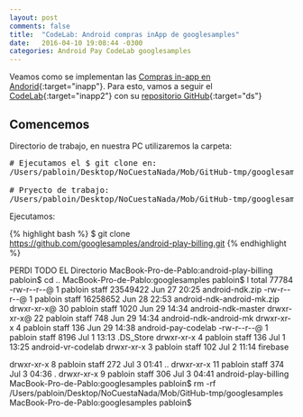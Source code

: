 ```yaml
---
layout: post
comments: false
title:  "CodeLab: Android compras inApp de googlesamples"
date:   2016-04-10 19:08:44 -0300
categories: Android Pay CodeLab googlesamples
---
```

Veamos como se implementan las [Compras in-app en Andorid](https://developer.android.com/google/play/billing/billing_integrate.html){:target="inapp"}. Para esto, vamos a seguir el [CodeLab](https://developer.android.com/training/in-app-billing/preparing-iab-app.html){:target="inapp2"} con su [repositorio GitHub](https://github.com/googlesamples/android-play-billing/tree/master/TrivialDrive){:target="ds"}


## Comencemos

Directorio de trabajo, en nuestra PC utilizaremos la carpeta:

<pre>
# Ejecutamos el $ git clone en:
/Users/pabloin/Desktop/NoCuestaNada/Mob/GitHub-tmp/googlesamples

# Pryecto de trabajo:
/Users/pabloin/Desktop/NoCuestaNada/Mob/GitHub-tmp/googlesamples/android-play-billing/TrivialDrive
</pre>

Ejecutamos:

{% highlight bash %}
$ git clone https://github.com/googlesamples/android-play-billing.git
{% endhighlight %}



PERDI TODO EL Directorio
MacBook-Pro-de-Pablo:android-play-billing pabloin$ cd ..
MacBook-Pro-de-Pablo:googlesamples pabloin$ l
total 77784
-rw-r--r--@  1 pabloin  staff  23549422 Jun 27 20:25 android-ndk.zip
-rw-r--r--@  1 pabloin  staff  16258652 Jun 28 22:53 android-ndk-android-mk.zip
drwxr-xr-x@ 30 pabloin  staff      1020 Jun 29 14:34 android-ndk-master
drwxr-xr-x@ 22 pabloin  staff       748 Jun 29 14:34 android-ndk-android-mk
drwxr-xr-x   4 pabloin  staff       136 Jun 29 14:38 android-pay-codelab
-rw-r--r--@  1 pabloin  staff      8196 Jul  1 13:13 .DS_Store
drwxr-xr-x   4 pabloin  staff       136 Jul  1 13:25 android-vr-codelab
drwxr-xr-x   3 pabloin  staff       102 Jul  2 11:14 firebase

drwxr-xr-x   8 pabloin  staff       272 Jul  3 01:41 ..
drwxr-xr-x  11 pabloin  staff       374 Jul  3 04:36 .
drwxr-xr-x   9 pabloin  staff       306 Jul  3 04:41 android-play-billing
MacBook-Pro-de-Pablo:googlesamples pabloin$ rm -rf /Users/pabloin/Desktop/NoCuestaNada/Mob/GitHub-tmp/googlesamples
MacBook-Pro-de-Pablo:googlesamples pabloin$
